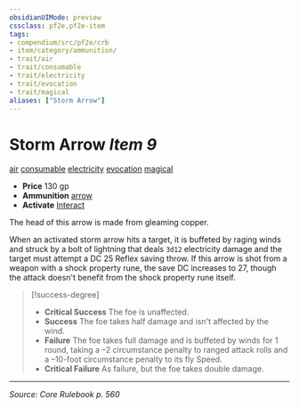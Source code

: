 ```yaml
---
obsidianUIMode: preview
cssclass: pf2e,pf2e-item
tags:
- compendium/src/pf2e/crb
- item/category/ammunition/
- trait/air
- trait/consumable
- trait/electricity
- trait/evocation
- trait/magical
aliases: ["Storm Arrow"]
---
```

# Storm Arrow *Item 9*  
[air](rules/traits/air.md "Air Energy & Element Trait")  [consumable](rules/traits/consumable.md "Consumable Item Trait")  [electricity](rules/traits/electricity.md "Electricity Energy & Element Trait")  [evocation](rules/traits/evocation.md "Evocation School Trait")  [magical](rules/traits/magical.md "Magical Item Trait")  

- **Price** 130 gp
- **Ammunition** [arrow](compendium/equipment/items/arrow.md)
- **Activate** [Interact](rules/actions/interact.md)

The head of this arrow is made from gleaming copper.

When an activated storm arrow hits a target, it is buffeted by raging winds and struck by a bolt of lightning that deals `3d12` electricity damage and the target must attempt a DC 25 Reflex saving throw. If this arrow is shot from a weapon with a shock property rune, the save DC increases to 27, though the attack doesn't benefit from the shock property rune itself.

> [!success-degree] 
> - **Critical Success** The foe is unaffected.
> - **Success** The foe takes half damage and isn't affected by the wind.
> - **Failure** The foe takes full damage and is buffeted by winds for 1 round, taking a –2 circumstance penalty to ranged attack rolls and a –10-foot circumstance penalty to its fly Speed.
> - **Critical Failure** As failure, but the foe takes double damage.


---
*Source: Core Rulebook p. 560*